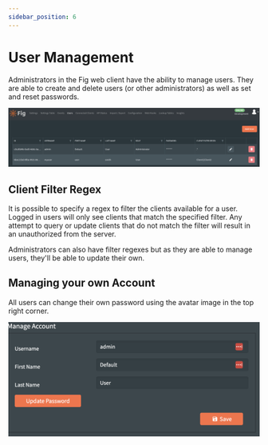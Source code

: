```yaml
---
sidebar_position: 6
---
```


# User Management

Administrators in the Fig web client have the ability to manage users. They are able to create and delete users (or other administrators) as well as set and reset passwords.

![image-20230918214819526](../../static/img/image-20230918214819526.png)

## Client Filter Regex

It is possible to specify a regex to filter the clients available for a user. Logged in users will only see clients that match the specified filter. Any attempt to query or update clients that do not match the filter will result in an unauthorized from the server.

Administrators can also have filter regexes but as they are able to manage users, they'll be able to update their own.

## Managing your own Account

All users can change their own password using the avatar image in the top right corner.

![image-20220802233557475](../../static/img/manage-account.png)